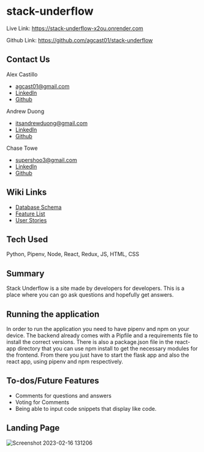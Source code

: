 # stack-underflow

Live Link: https://stack-underflow-x2ou.onrender.com

Github Link: https://github.com/agcast01/stack-underflow

## Contact Us

Alex Castillo
*  agcast01@gmail.com
*  [LinkedIn](https://www.linkedin.com/in/alex-castillo-672b94257/) 
*  [Github](https://github.com/agcast01)

Andrew Duong 

*  itsandrewduong@gmail.com
*  [LinkedIn](https://www.linkedin.com/in/andrewrduong/) 
*  [Github](https://github.com/drewduong)

Chase Towe 
*  supershoo3@gmail.com 
*  [LinkedIn](https://www.linkedin.com/in/chase-towe-89673523a/) 
*  [Github](https://github.com/cchaseT42)



## Wiki Links

*  [Database Schema](https://github.com/agcast01/stack-underflow/wiki/Database-Schema)
*  [Feature List](https://github.com/agcast01/stack-underflow/wiki/Feature-List)
*  [User Stories](https://github.com/agcast01/stack-underflow/wiki/User-Stories)

## Tech Used

Python, Pipenv, Node, React, Redux, JS, HTML, CSS

## Summary

Stack Underflow is a site made by developers for developers. This is a place where you can go ask questions and hopefully get answers.

## Running the application

In order to run the application you need to have pipenv and npm on your device. The backend already comes with a
Pipfile and a requirements file to install the correct versions. There is also a package.json file in the react-app directory that you can use npm install to get the necessary modules for the frontend. From there you just have to start the flask app and also the react app, using pipenv and npm respectively.

## To-dos/Future Features

* Comments for questions and answers
* Voting for Comments
* Being able to input code snippets that display like code.

## Landing Page

![Screenshot 2023-02-16 131206](https://user-images.githubusercontent.com/105185556/219488778-0616e26c-3551-41b0-94bd-375242bbe62a.png)
